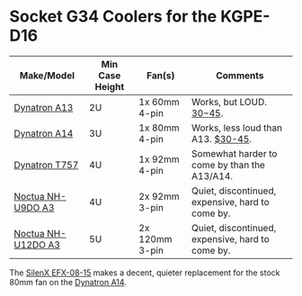 Socket G34 Coolers for the KGPE-D16
===================================

| Make/Model           | Min Case Height | Fan(s)         | Comments                                         |
| -------------------- | --------------- | -------------- | ------------------------------------------------ |
| [Dynatron A13]       | 2U              | 1x 60mm 4-pin  | Works, but LOUD. [$30-$45][1].                   |
| [Dynatron A14]       | 3U              | 1x 80mm 4-pin  | Works, less loud than A13. [$30-45][2].          |
| [Dynatron T757]      | 4U              | 1x 92mm 4-pin  | Somewhat harder to come by than the A13/A14.     |
| [Noctua NH-U9DO A3]  | 4U              | 2x 92mm 3-pin  | Quiet, discontinued, expensive, hard to come by. |
| [Noctua NH-U12DO A3] | 5U              | 2x 120mm 3-pin | Quiet, discontinued, expensive, hard to come by. |

[Dynatron A13]: https://www.dynatron.co/product-page/a13
[Dynatron A14]: https://www.dynatron.co/product-page/a14
[Dynatron T757]: https://www.dynatron.co/product-page/t757
[Noctua NH-U9DO A3]: https://noctua.at/en/products/discontinued-products/nh-u9do-a3
[Noctua NH-U12DO A3]: https://noctua.at/en/products/discontinued-products/nh-u12do-a3
[1]: https://www.newegg.com/Product/Product.aspx?Item=N82E16835114137
[2]: https://www.newegg.com/Product/Product.aspx?Item=N82E16835114141

The [SilenX EFX-08-15] makes a decent, quieter replacement for the stock 80mm fan on the [Dynatron A14].

[SilenX EFX-08-15]: https://www.newegg.com/Product/Product.aspx?item=N82E16835226034
